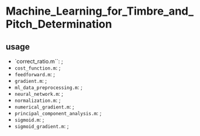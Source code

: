 Machine_Learning_for_Timbre_and_Pitch_Determination
===================================================

usage
---
+ `correct_ratio.m``: ;
+ `cost_function.m`: ;
+ `feedforward.m`: ;
+ `gradient.m`: ;
+ `ml_data_preprocessing.m`: ;
+ `neural_network.m`: ;
+ `normalization.m`: ;
+ `numerical_gradient.m`: ;
+ `principal_component_analysis.m`: ;
+ `sigmoid.m`: ;
+ `sigmoid_gradient.m`: ;




